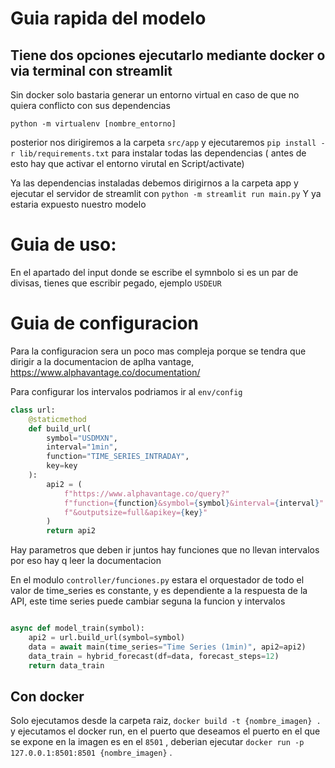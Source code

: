 # Guia rapida del modelo 

## Tiene dos opciones ejecutarlo mediante docker o via terminal con streamlit

Sin docker solo bastaria generar un entorno virtual en caso de que no quiera conflicto con sus dependencias

`python -m virtualenv [nombre_entorno]`

posterior nos dirigiremos a la carpeta `src/app` y ejecutaremos `pip install -r lib/requirements.txt`
para instalar todas las dependencias ( antes de esto hay que activar el entorno virutal en Script/activate)

Ya las dependencias instaladas debemos dirigirnos a la carpeta app y ejecutar el servidor de streamlit con
`python -m streamlit run main.py` Y ya estaria expuesto nuestro modelo

# Guia de uso:

En el apartado del input donde se escribe el symnbolo si es un par de divisas, tienes que escribir pegado, ejemplo `USDEUR`

# Guia de configuracion

Para la configuracion sera un poco mas compleja porque se tendra que dirigir a la documentacion de aplha vantage, 
https://www.alphavantage.co/documentation/

Para configurar los intervalos podriamos ir al `env/config` 

```python
class url:
    @staticmethod
    def build_url(
        symbol="USDMXN",
        interval="1min",
        function="TIME_SERIES_INTRADAY",
        key=key
    ):
        api2 = (
            f"https://www.alphavantage.co/query?"
            f"function={function}&symbol={symbol}&interval={interval}"
            f"&outputsize=full&apikey={key}"
        )
        return api2
```
Hay parametros que deben ir juntos hay funciones que no llevan intervalos por eso hay q leer la documentacion

En el modulo `controller/funciones.py` estara el orquestador de todo el valor de time_series es constante, y es dependiente a la respuesta de la API,
este time series puede cambiar seguna la funcion y intervalos

```python

async def model_train(symbol):
    api2 = url.build_url(symbol=symbol)
    data = await main(time_series="Time Series (1min)", api2=api2)
    data_train = hybrid_forecast(df=data, forecast_steps=12)
    return data_train

```

## Con docker

Solo ejecutamos desde la carpeta raiz, `docker build -t {nombre_imagen} .` y ejecutamos el docker run, en el puerto que deseamos el puerto en el que se expone en la imagen es en el `8501` , deberian ejecutar `docker run -p 127.0.0.1:8501:8501 {nombre_imagen}` .

